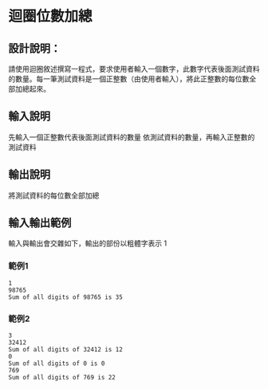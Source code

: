 # 迴圈位數加總

## 設計說明：
請使用迴圈敘述撰寫一程式，要求使用者輸入一個數字，此數字代表後面測試資料的數量。每一筆測試資料是一個正整數（由使用者輸入），將此正整數的每位數全部加總起來。

## 輸入說明

先輸入一個正整數代表後面測試資料的數量
依測試資料的數量，再輸入正整數的測試資料

## 輸出說明

將測試資料的每位數全部加總

## 輸入輸出範例
輸入與輸出會交雜如下，輸出的部份以粗體字表示 1

### 範例1

```
1
98765
Sum of all digits of 98765 is 35
```
### 範例2

```
3
32412
Sum of all digits of 32412 is 12
0
Sum of all digits of 0 is 0
769
Sum of all digits of 769 is 22
```